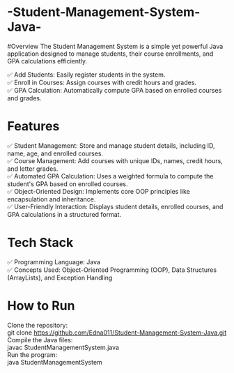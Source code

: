 # -Student-Management-System-Java-
#Overview
The Student Management System is a simple yet powerful Java application designed to manage students, their course enrollments, and GPA calculations efficiently.

✅ Add Students: Easily register students in the system. <br>
✅ Enroll in Courses: Assign courses with credit hours and grades.<br>
✅ GPA Calculation: Automatically compute GPA based on enrolled courses and grades.<br>

# Features
✅ Student Management: Store and manage student details, including ID, name, age, and enrolled courses.<br>
✅ Course Management: Add courses with unique IDs, names, credit hours, and letter grades.<br>
✅ Automated GPA Calculation: Uses a weighted formula to compute the student's GPA based on enrolled courses.<br>
✅ Object-Oriented Design: Implements core OOP principles like encapsulation and inheritance.<br>
✅ User-Friendly Interaction: Displays student details, enrolled courses, and GPA calculations in a structured format.<br>

# Tech Stack<br>
✅ Programming Language: Java<br>
✅ Concepts Used: Object-Oriented Programming (OOP), Data Structures (ArrayLists), and Exception Handling<br>

# How to Run
Clone the repository:<br>
git clone https://github.com/Edna011/Student-Management-System-Java.git<br>
Compile the Java files:<br>
javac StudentManagementSystem.java<br>
Run the program:<br>
java StudentManagementSystem<br>
